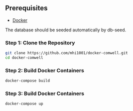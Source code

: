 
## Prerequisites

- [Docker](https://www.docker.com/get-started)

The database should be seeded automatically by db-seed.

### Step 1: Clone the Repository

```bash
git clone https://github.com/mhi1001/docker-comwell.git
cd docker-comwell
```
### Step 2: Build Docker Containers

```bash
docker-compose build
```

### Step 3: Build Docker Containers

```bash
docker-compose up
```
